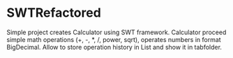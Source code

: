 # SWTRefactored
Simple project creates Calculator using SWT framework.
Calculator proceed simple math operations (+, -, *, /, power, sqrt), operates numbers in format BigDecimal.
Allow to store operation history in List and show it in tabfolder.
